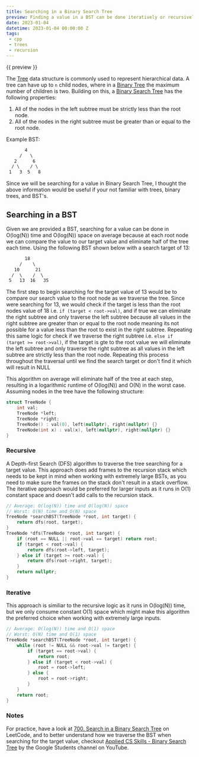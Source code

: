 ```yaml
---
title: Searching in a Binary Search Tree
preview: Finding a value in a BST can be done iteratively or recursively in logarithmic time on average because of the properties of a BST.
date: 2023-01-04
datetime: 2023-01-04 00:00:00 Z
tags:
 - cpp
 - trees
 - recursion
---
```


{{ preview }}

The [Tree](https://en.wikipedia.org/wiki/Tree_(data_structure)) data structure is commonly used to represent hierarchical data. A tree can have up to `n` child nodes, where in a [Binary Tree](https://en.wikipedia.org/wiki/Binary_tree) the maximum number of children is two. Building on this, a [Binary Search Tree](https://en.wikipedia.org/wiki/Binary_search_tree) has the following properties:

1. All of the nodes in the left subtree must be strictly less than the root node.
2. All of the nodes in the right subtree must be greater than or equal to the root node.

Example BST:

```txt
       4
     /   \
   2      6
  / \    / \
 1   3  5   8 
```

Since we will be searching for a value in Binary Search Tree, I thought the above information would be useful if your not familiar with trees, binary trees, and BST's.

<h2 class="post-heading">Searching in a BST</h2>

Given we are provided a BST, searching for a value can be done in O(log(N)) time and O(log(N)) space on average because at each root node we can compare the value to our target value and eliminate half of the tree each time. Using the following BST shown below with a search target of 13:

```txt
       18
     /    \
   10      21
  /  \    /  \
 5   13  16   35 
```

The first step to begin searching for the target value of 13 would be to compare our search value to the root node as we traverse the tree. Since were searching for 13, we would check if the target is less than the root nodes value of 18 i.e. `if (target < root->val)`, and if true we can eliminate the right subtree and only traverse the left subtree because all values in the right subtree are greater than or equal to the root node meaning its not possible for a value less than the root to exist in the right subtree. Repeating this same logic for check if we traverse the right subtree i.e. `else if (target >= root->val)`, if the target is gte to the root value we will eliminate the left subtree and only traverse the right subtree as all values in the left subtree are strictly less than the root node. Repeating this process throughout the traversal until we find the search target or don't find it which will result in NULL

This algorithm on average will eliminate half of the tree at each step, resulting in a logarithmic runtime of O(log(N)) and O(N) in the worst case. Assuming nodes in the tree have the following structure:

```cpp
struct TreeNode {
    int val;
    TreeNode *left;
    TreeNode *right;
    TreeNode() : val(0), left(nullptr), right(nullptr) {}
    TreeNode(int x) : val(x), left(nullptr), right(nullptr) {}
}
```

<h3 class="post-heading">Recursive</h3>

A Depth-first Search (DFS) algorithm to traverse the tree searching for a target value. This approach does add frames to the recursion stack which needs to be kept in mind when working with extremely large BSTs, as you need to make sure the frames on the stack don't result in a stack overflow. The iterative approach would be preferred for larger inputs as it runs in O(1) constant space and doesn't add calls to the recursion stack.

```cpp
// Average: O(log(N)) time and O(log(N)) space
// Worst: O(N) time and O(N) space
TreeNode *searchBST(TreeNode *root, int target) {
    return dfs(root, target);
}
TreeNode *dfs(TreeNode *root, int target) {
    if (root == NULL || root->val == target) return root;
    if (target < root->val) {
        return dfs(root->left, target);
    } else if (target >= root->val) {
        return dfs(root->right, target);
    }
    return nullptr;
}
```

<h3 class="post-heading">Iterative</h3>

This approach is similiar to the recursive logic as it runs in O(log(N)) time, but we only consume constant O(1) space which might make this algorithm the preferred choice when working with extremely large inputs.

```cpp
// Average: O(log(N)) time and O(1) space
// Worst: O(N) time and O(1) space
TreeNode *searchBST(TreeNode *root, int target) {
    while (root != NULL && root->val != target) {
        if (target == root->val) {
            return root;
        } else if (target < root->val) {
            root = root->left;
        } else {
            root = root->right;
        }
    }
    return root;
}
```

<h3 class="post-heading">Notes</h3>

For practice, have a look at [700. Search in a Binary Search Tree](https://leetcode.com/problems/search-in-a-binary-search-tree/) on LeetCode, and to better understand how we traverse the BST when searching for the target value, checkout [Applied CS Skills - Binary Search Tree](https://www.youtube.com/watch?v=YEZo8n2y2v4) by the Google Students channel on YouTube.